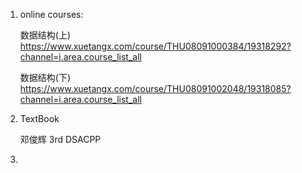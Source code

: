   1. online courses:
     
     数据结构(上) https://www.xuetangx.com/course/THU08091000384/19318292?channel=i.area.course_list_all

     数据结构(下) https://www.xuetangx.com/course/THU08091002048/19318085?channel=i.area.course_list_all
  
  2. TextBook

     邓俊辉 3rd DSACPP

  3. 
